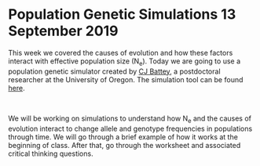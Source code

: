 # Population Genetic Simulations 13 September 2019

This week we covered the causes of evolution and how these factors interact with effective population size (N<sub>e</sub>).
Today we are going to use a population genetic simulator created by [CJ Battey](http://cjbattey.com/), a postdoctoral 
researcher at the University of Oregon. The simulation tool can be found [here](https://cjbattey.shinyapps.io/driftR/).

&nbsp;

We will be working on simulations to understand how N<sub>e</sub> and the causes of evolution interact to change allele and
genotype frequencies in populations through time. We will go through a brief example of how it works at the beginning of 
class. After that, go through the worksheet and associated critical
thinking questions.

&nbsp;

